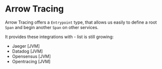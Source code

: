 # Arrow Tracing

Arrow Tracing offers a `Entrypoint` type, that allows us easily to define a root `Span` 
and begin another `Span` on other services.

It provides these integrations with - list is still growing:
- Jaeger [JVM]
- Datadog [JVM]
- Opensensus [JVM]
- Opentracing [JVM]